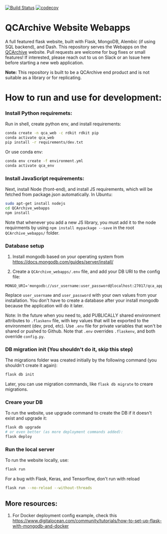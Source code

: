 [![Build Status](https://travis-ci.com/MolSSI/QCArchiveWebapps.svg?token=66tFeohM6UiDzZMw65q9&branch=master)](https://travis-ci.com/MolSSI/QCArchiveWebapps)
[![codecov](https://codecov.io/gh/MolSSI/QCArchiveWebapps/branch/master/graph/badge.svg?token=xPgDkNsfxk)](https://codecov.io/gh/MolSSI/QCArchiveWebapps)

QCArchive Website Webapps
========================

A full featured flask website, built with Flask, MongoDB, Alembic (if using SQL backend), and Dash.
This repository serves the Webapps on the [QCArchive](https://qcarchive.molssi.org) website.
Pull requests are welcome for bug fixes or small features!
If interested, please reach out to us on Slack or an Issue here before starting a new web application.

**Note:** This repository is built to be a QCArchive end product and is not suitable as a library or for replicating.

How to run and use for development:
===================================

### Install Python requiremets:

Run in shell, create python env, and install requirements:

```bash
conda create -n qca_web -c rdkit rdkit pip
conda activate qca_web
pip install -r requirements/dev.txt
```

Or use conda env:

```bash
conda env create -f environment.yml 
conda activate qca_env
```

### Install JavaScript requirements:

Next, install Node (front-end), and install JS requirements, 
which will be fetched from package.json automatically. In Ubuntu:

```bash
sudo apt-get install nodejs
cd QCArchive_webapps
npm install
```

Note that whenever you add a new JS library, you must add it to the node requirments
by using `npm install mypackage --save` in the root `QCArchive_webapps/` folder.

### Database setup

1. Install mongodb based on your operating system from 
https://docs.mongodb.com/guides/server/install/

2. Create a `QCArchive_webapps/.env` file, and add your DB URI to the config file:
```.env
MONGO_URI='mongodb://usr_username:user_password@localhost:27017/qca_apps_db_dev'
```

Replace `user_username` and `user_password` with your own values from your installation. 
You don't have to create a database after your install mongodb because the application will do it later.


Note: In the future when you need to, add PUBLICALLY shared environment attributes to `.flaskenv` file, with key values that will be exported to the environment (dev, prod, etc).
Use `.env` file for private variables that won't be shared or pushed to Github. Note that `.env` overrides `.flaskenv`, and both override `config.py`.


### DB migration init (You shouldn't do it, skip this step)
The migrations folder was created initially by the following command 
(you shouldn't create it again):

```bash
flask db init
```

Later, you can use migration commands, like `flask db migrate` to creare migrations.
 

### Creare your DB

To run the website, use upgrade command to create the DB if it doesn't exist and 
upgrade it:

```bash
flask db upgrade
# or even better (as more deployment commands added):
flask deploy
```

### Run the local server

To run the website locally, use: 

```bash
flask run
```

For a bug with Flask, Keras, and Tensorflow, don't run with reload
```bash
flask run --no-reload --without-threads
```

## More resources:

1. For Docker deployment config example, check this
https://www.digitalocean.com/community/tutorials/how-to-set-up-flask-with-mongodb-and-docker
